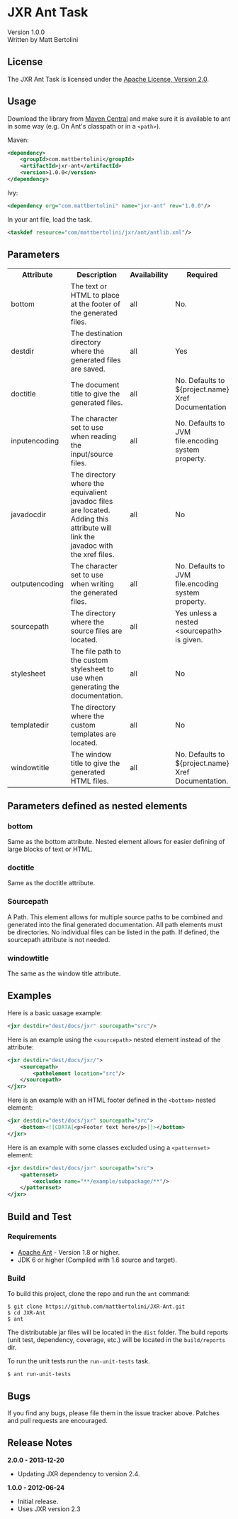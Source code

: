 # JXR Ant Task

Version 1.0.0<br/>
Written by Matt Bertolini

## License

The JXR Ant Task is licensed under the [Apache License, Version 2.0](http://www.apache.org/licenses/LICENSE-2.0).

## Usage

Download the library from [Maven Central](http://search.maven.org/#search|ga|1|g%3A%22com.mattbertolini%22%20a%3A%22jxr-ant%22) and make sure it is available to ant in some way (e.g. On Ant's classpath or in a `<path>`).

Maven:
```xml
<dependency>
    <groupId>com.mattbertolini</groupId>
    <artifactId>jxr-ant</artifactId>
    <version>1.0.0</version>
</dependency>
```

Ivy:
```xml
<dependency org="com.mattbertolini" name="jxr-ant" rev="1.0.0"/>
```

In your ant file, load the task.

```xml
<taskdef resource="com/mattbertolini/jxr/ant/antlib.xml"/>
```

## Parameters

<table>
  <tr>
    <th>Attribute</th>
    <th>Description</th>
    <th>Availability</th>
    <th>Required</th>
  </tr>
  <tr>
    <td>bottom</td>
    <td>The text or HTML to place at the footer of the generated files.</td>
    <td>all</td>
    <td>No.</td>
  <tr>
    <td>destdir</td>
    <td>The destination directory where the generated files are saved.</td>
    <td>all</td>
    <td>Yes</td>
  </tr>
  <tr>
    <td>doctitle</td>
    <td>The document title to give the generated files.</td>
    <td>all</td>
    <td>No. Defaults to ${project.name} Xref Documentation</td>
  </tr>
  <tr>
    <td>inputencoding</td>
    <td>The character set to use when reading the input/source files.</td>
    <td>all</td>
    <td>No. Defaults to JVM file.encoding system property.</td>
  </tr>
  <tr>
    <td>javadocdir</td>
    <td>The directory where the equivalient javadoc files are located. Adding this attribute will link the javadoc with
    the xref files.</td>
    <td>all</td>
    <td>No</td>
  </tr>
  <tr>
    <td>outputencoding</td>
    <td>The character set to use when writing the generated files.</td>
    <td>all</td>
    <td>No. Defaults to JVM file.encoding system property.</td>
  </tr>
  <tr>
    <td>sourcepath</td>
    <td>The directory where the source files are located.</td>
    <td>all</td>
    <td>Yes unless a nested &lt;sourcepath&gt; is given.</td>
  </tr>
  <tr>
    <td>stylesheet</td>
    <td>The file path to the custom stylesheet to use when generating the documentation.</td>
    <td>all</td>
    <td>No</td>
  </tr>
  <tr>
    <td>templatedir</td>
    <td>The directory where the custom templates are located.</td>
    <td>all</td>
    <td>No</td>
  </tr>
  <tr>
    <td>windowtitle</td>
    <td>The window title to give the generated HTML files.</td>
    <td>all</td>
    <td>No. Defaults to ${project.name} Xref Documentation.</td>
  </tr>
</table>

## Parameters defined as nested elements

### bottom

Same as the bottom attribute. Nested element allows for easier defining of large blocks of text or HTML.

### doctitle

Same as the doctitle attribute.

### Sourcepath

A Path. This element allows for multiple source paths to be combined and generated into the final generated
documentation. All path elements must be directories. No individual files can be listed in the path. If defined, the
sourcepath attribute is not needed.

### windowtitle

The same as the window title attribute.

## Examples

Here is a basic uasage example:

```xml
<jxr destdir="dest/docs/jxr" sourcepath="src"/>
```

Here is an example using the `<sourcepath>` nested element instead of the attribute:

```xml
<jxr destdir="dest/docs/jxr/">
    <sourcepath>
        <pathelement location="src"/>
    </sourcepath>
</jxr>
```

Here is an example with an HTML footer defined in the `<bottom>` nested element:

```xml
<jxr destdir="dest/docs/jxr" sourcepath="src">
    <bottom><![CDATA[<p>Footer text here</p>]]></bottom>
</jxr>
```

Here is an example with some classes excluded using a `<patternset>` element:

```xml
<jxr destdir="dest/docs/jxr" sourcepath="src">
    <patternset>
        <excludes name="**/example/subpackage/**"/>
    </patternset>
</jxr>
```

## Build and Test
### Requirements
* [Apache Ant](http://ant.apache.org/) - Version 1.8 or higher.
* JDK 6 or higher (Compiled with 1.6 source and target).

### Build
To build this project, clone the repo and run the ```ant``` command:
```
$ git clone https://github.com/mattbertolini/JXR-Ant.git
$ cd JXR-Ant
$ ant
```

The distributable jar files will be located in the ```dist``` folder. The build reports (unit test, dependency,
coverage, etc.) will be located in the ```build/reports``` dir.

To run the unit tests run the ```run-unit-tests``` task.
```
$ ant run-unit-tests
```

## Bugs

If you find any bugs, please file them in the issue tracker above. Patches and pull requests are encouraged.

## Release Notes

**2.0.0 - 2013-12-20**

* Updating JXR dependency to version 2.4.

**1.0.0 - 2012-06-24**

* Initial release.
* Uses JXR version 2.3

